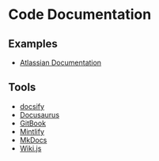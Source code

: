 # Code Documentation

## Examples

- [Atlassian Documentation](https://confluence.atlassian.com)

## Tools

- [docsify](https://docsify.js.org)
- [Docusaurus](/docusaurus.md)
- [GitBook](https://gitbook.com)
- [Mintlify](/mintlify.md)
- [MkDocs](https://mkdocs.org)
- [Wiki.js](/wiki.js.md)

<!--
https://docs.livekit.io/
https://liveblocks.io/docs
https://develop.sentry.dev | Gatsby
-->
